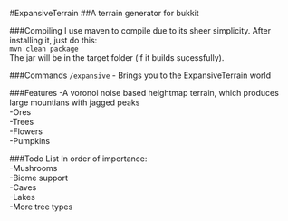#ExpansiveTerrain
##A terrain generator for bukkit

###Compiling
I use maven to compile due to its sheer simplicity. After installing it, just do this:   
`mvn clean package`   
The jar will be in the target folder (if it builds sucessfully).

###Commands
`/expansive` - Brings you to the ExpansiveTerrain world

###Features
-A voronoi noise based heightmap terrain, which produces large mountians with jagged peaks   
-Ores   
-Trees   
-Flowers   
-Pumpkins   

###Todo List
In order of importance:    
-Mushrooms   
-Biome support   
-Caves   
-Lakes   
-More tree types   
